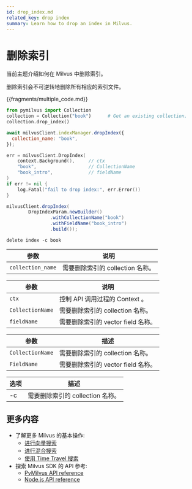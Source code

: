 ```yaml
---
id: drop_index.md
related_key: drop index
summary: Learn how to drop an index in Milvus.
---
```


# 删除索引



当前主题介绍如何在 Milvus 中删除索引。

<div class="alert caution">
删除索引会不可逆转地删除所有相应的索引文件。
</div>

{{fragments/multiple_code.md}}

```python
from pymilvus import Collection
collection = Collection("book")      # Get an existing collection.
collection.drop_index()
```

```javascript
await milvusClient.indexManager.dropIndex({
  collection_name: "book",
});
```

```go
err = milvusClient.DropIndex(
    context.Background(),     // ctx
    "book",                   // CollectionName
    "book_intro",             // fieldName
)
if err != nil {
    log.Fatal("fail to drop index:", err.Error())
}
```

```java
milvusClient.dropIndex(
        DropIndexParam.newBuilder()
                .withCollectionName("book")
                .withFieldName("book_intro")
                .build());
```

```shell
delete index -c book
```


<table class="language-javascript">
	<thead>
        <tr>
            <th>参数</th>
            <th>说明</th>
        </tr>
	</thead>
	<tbody>
        <tr>
            <td><code>collection_name</code></td>
            <td>需要删除索引的 collection 名称。</td>
        </tr>
	</tbody>
</table>

<table class="language-go">
	<thead>
        <tr>
            <th>参数</th>
            <th>说明</th>
        </tr>
	</thead>
	<tbody>
        <tr>
            <td><code>ctx</code></td>
            <td>控制 API 调用过程的 Context 。</td>
        </tr>
        <tr>
            <td><code>CollectionName</code></td>
            <td>需要删除索引的 collection 名称。</td>
        </tr>
        <tr>
            <td><code>fieldName</code></td>
            <td>需要删除索引的 vector field 名称。</td>
        </tr>
    </tbody>
</table>

<table class="language-java">
	<thead>
        <tr>
            <th>参数</th>
            <th>描述</th>
        </tr>
	</thead>
	<tbody>
        <tr>
            <td><code>CollectionName</code></td>
            <td>需要删除索引的 collection 名称。</td>
        </tr>
        <tr>
            <td><code>FieldName</code></td>
            <td>需要删除索引的 vector field 名称。</td>
        </tr>
    </tbody>
</table>

<table class="language-shell">
    <thead>
        <tr>
            <th>选项</th>
            <th>描述</th>
        </tr>
    </thead>
    <tbody>
        <tr>
            <td>-c</td>
            <td>需要删除索引的 collection 名称。</td>
        </tr>
    </tbody>
</table>


## 更多内容

- 了解更多 Milvus 的基本操作:
  - [进行向量搜索](search.md)
  - [进行混合搜索](hybridsearch.md)
  - [使用 Time Travel 搜索](timetravel.md)
- 探索 Milvus SDK 的 API 参考:
  - [PyMilvus API reference](/api-reference/pymilvus/v{{var.milvus_python_sdk_version}}/tutorial.html)
  - [Node.js API reference](/api-reference/node/v{{var.milvus_node_sdk_version}}/tutorial.html)

